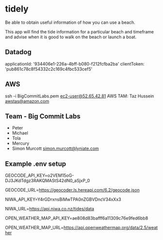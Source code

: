 # tidely

Be able to obtain useful information of how you can use a beach.

This app will find the tide information for a particular beach and timeframe and advise when it is good to walk on the beach or launch a boat.

## Datadog
applicationId: '934406e1-226a-4bff-b080-f212fcfba2ba'
clientToken: 'pub861c78c8f54332c2c169c4fbc533cef5'

## AWS
ssh -i BigCommitLabs.pem ec2-user@52.65.42.81
AWS TAM: Taz Hussein <awstas@amazon.com>


## Team - Big Commit Labs
- Peter
- Michael
- Tola
- Mercury
- Simon Murcott <simon.murcott@lyniate.com>

## Example .env setup

GEOCODE_API_KEY=o2VEM15oG-DJ3JKdTdgz3RAKQMAStS42dN0_aSjxP_0

GEOCODE_URL=https://geocoder.ls.hereapi.com/6.2/geocode.json

NIWA_API_KEY=Y4rGDrxnsBiMwTPA0nZGBVDncV34xXx3

NIWA_URL=https://api.niwa.co.nz/tides/data

OPEN_WEATHER_MAP_API_KEY=ae808d83bafff6a11309c76e9fed6bb8

OPEN_WEATHER_MAP_URL=https://api.openweathermap.org/data/2.5/weather
